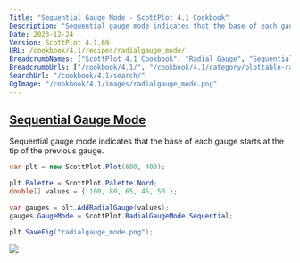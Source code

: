 ```yaml
---
Title: "Sequential Gauge Mode - ScottPlot 4.1 Cookbook"
Description: "Sequential gauge mode indicates that the base of each gauge starts at the tip of the previous gauge."
Date: 2023-12-24
Version: ScottPlot 4.1.69
URL: /cookbook/4.1/recipes/radialgauge_mode/
BreadcrumbNames: ["ScottPlot 4.1 Cookbook", "Radial Gauge", "Sequential Gauge Mode"]
BreadcrumbUrls: ["/cookbook/4.1/", "/cookbook/4.1/category/plottable-radialgauge", "/cookbook/4.1/recipes/radialgauge_mode/"]
SearchUrl: "/cookbook/4.1/search/"
OgImage: "/cookbook/4.1/images/radialgauge_mode.png"
---
```


<h2><a id='sequential-gauge-mode' href='/cookbook/4.1/recipes/radialgauge_mode/'>Sequential Gauge Mode</a></h2>

Sequential gauge mode indicates that the base of each gauge starts at the tip of the previous gauge.

```cs
var plt = new ScottPlot.Plot(600, 400);

plt.Palette = ScottPlot.Palette.Nord;
double[] values = { 100, 80, 65, 45, 50 };

var gauges = plt.AddRadialGauge(values);
gauges.GaugeMode = ScottPlot.RadialGaugeMode.Sequential;

plt.SaveFig("radialgauge_mode.png");
```

<img src='../../images/radialgauge_mode.png' class='d-block mx-auto my-5' />


